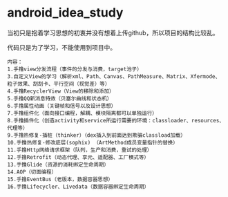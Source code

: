 # android_idea_study
当初只是抱着学习思想的初衷并没有想着上传github，所以项目的结构比较乱。

代码只是为了学习，不能使用到项目中。

    内容：
    1.手撸view分发流程（事件的分发与消费，target池子）
    3.自定义View的学习（解析xml、Path、Canvas、PathMeasure、Matrix、Xfermode、粒子效果、刮刮卡、平行空间（视觉差）等）
    4.手撸RecyclerView（View的移除和添加）
    5.手撸QQ新消息特效（贝塞尔曲线和状态机）
    6.手撸属性动画（关键帧和信号以及设计思想）
    7.手撸组件化（面向接口编程，解耦、模块隔离都可以单独运行）
    8.手撸插件化（创造activity和service所运行需要的环境：classloader、resources、代理等）
    9.手撸热修复-插桩（thinker）（dex插入到前面达到欺骗classload加载）
    10.手撸热修复-修改底层(sophix) （ArtMethod成员变量指针的替换）
    11.手撸Http网络请求框架（队列，生产和消费，重试的处理）
    12.手撸Retrofit（动态代理、享元、适配器、工厂模式等）
    13.手撸Glide（资源的消耗绑定生命周期）
    14.AOP（切面编程）
    15.手撸EventBus（老版本，数据容器思想）
    16.手撸Lifecycler、Livedata（数据容器绑定生命周期）
